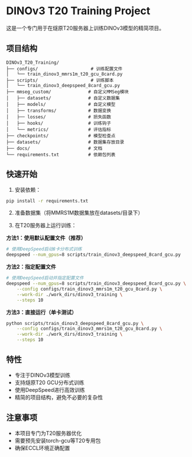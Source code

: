 # DINOv3 T20 Training Project

这是一个专门用于在燧原T20服务器上训练DINOv3模型的精简项目。

## 项目结构

```
DINOv3_T20_Training/
├── configs/                    # 训练配置文件
│   └── train_dinov3_mmrs1m_t20_gcu_8card.py
├── scripts/                    # 训练脚本
│   └── train_dinov3_deepspeed_8card_gcu.py
├── mmseg_custom/              # 自定义MMSeg模块
│   ├── datasets/              # 自定义数据集
│   ├── models/                # 自定义模型
│   ├── transforms/            # 数据变换
│   ├── losses/                # 损失函数
│   ├── hooks/                 # 训练钩子
│   └── metrics/               # 评估指标
├── checkpoints/               # 模型检查点
├── datasets/                  # 数据集存放目录
├── docs/                      # 文档
└── requirements.txt           # 依赖包列表
```

## 快速开始

1. 安装依赖：
```bash
pip install -r requirements.txt
```

2. 准备数据集（将MMRS1M数据集放在datasets/目录下）

3. 在T20服务器上运行训练：

**方法1：使用默认配置文件（推荐）**
```bash
# 使用DeepSpeed启动8卡分布式训练
deepspeed --num_gpus=8 scripts/train_dinov3_deepspeed_8card_gcu.py
```

**方法2：指定配置文件**
```bash
# 使用DeepSpeed启动并指定配置文件
deepspeed --num_gpus=8 scripts/train_dinov3_deepspeed_8card_gcu.py \
    --config configs/train_dinov3_mmrs1m_t20_gcu_8card.py \
    --work-dir ./work_dirs/dinov3_training \
    --steps 10
```

**方法3：直接运行（单卡测试）**
```bash
python scripts/train_dinov3_deepspeed_8card_gcu.py \
    --config configs/train_dinov3_mmrs1m_t20_gcu_8card.py \
    --work-dir ./work_dirs/dinov3_training \
    --steps 10
```

## 特性

- 专注于DINOv3模型训练
- 支持燧原T20 GCU分布式训练
- 使用DeepSpeed进行高效训练
- 精简的项目结构，避免不必要的复杂性

## 注意事项

- 本项目专门为T20服务器优化
- 需要预先安装torch-gcu等T20专用包
- 确保ECCL环境正确配置
